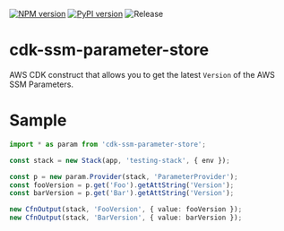 [![NPM version](https://badge.fury.io/js/cdk-ssm-parameter-store.svg)](https://badge.fury.io/js/cdk-ssm-parameter-store)
[![PyPI version](https://badge.fury.io/py/cdk-ssm-parameter-store.svg)](https://badge.fury.io/py/cdk-ssm-parameter-store)
![Release](https://github.com/pahud/cdk-ssm-parameter-store/workflows/Release/badge.svg)


# cdk-ssm-parameter-store

AWS CDK construct that allows you to get the latest `Version` of the AWS SSM Parameters.

# Sample

```ts
import * as param from 'cdk-ssm-parameter-store';

const stack = new Stack(app, 'testing-stack', { env });

const p = new param.Provider(stack, 'ParameterProvider');
const fooVersion = p.get('Foo').getAttString('Version');
const barVersion = p.get('Bar').getAttString('Version');

new CfnOutput(stack, 'FooVersion', { value: fooVersion });
new CfnOutput(stack, 'BarVersion', { value: barVersion });
```
